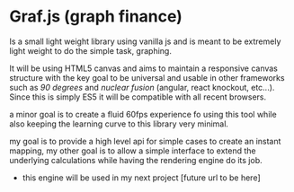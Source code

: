 # Graf.js (graph finance) 

Is a small light weight library using vanilla js and is meant to be extremely light weight to do the simple task, graphing.

It will be using HTML5 canvas and aims to maintain a responsive canvas structure with the key goal to be universal and usable in other frameworks such as *90 degrees* and *nuclear fusion* (angular, react knockout, etc...). Since this is simply ES5 it will be compatible with all recent browsers.

a minor goal is to create a fluid 60fps experience fo using this tool while also keeping the learning curve to this library very minimal.

my goal is to provide a high level api for simple cases to create an instant mapping, my other goal is to allow a simple interface to extend the underlying calculations while having the rendering engine do its job.

* this engine will be used in my next project [future url to be here]